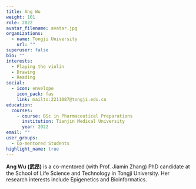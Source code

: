 ```yaml
---
title: Ang Wu
weight: 101
role: 2022
avatar_filename: avatar.jpg
organizations:
  - name: Tongji University
    url: ""
superuser: false
bio: ""
interests:
  - Playing the violin
  - Drawing
  - Reading
social:
  - icon: envelope
    icon_pack: fas
    link: mailto:2211087@tongji.edu.cn
education:
  courses:
    - course: BSc in Pharmaceutical Preparations
      institution: Tianjin Medical University
      year: 2022
email: ""
user_groups:
  - Co-mentored Students
highlight_name: true
---
```

**Ang Wu (武昂)** is a co-mentored (with Prof. Jiamin Zhang) PhD candidate at the School of Life Science and Technology in Tongji University. Her research interests include Epigenetics and Bioinformatics.
